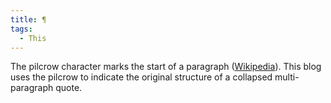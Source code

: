 ```yaml
---
title: ¶
tags:
  - This
---
```


The pilcrow character marks the start of a paragraph ([Wikipedia](https://en.wikipedia.org/wiki/Pilcrow)). This blog uses the pilcrow to indicate the original structure of a collapsed multi-paragraph quote.
